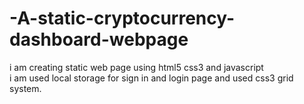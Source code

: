 # -A-static-cryptocurrency-dashboard-webpage
i am  creating static web page using html5 css3 and javascript  
i am used local storage for sign in and login page 
and used css3 grid system.
